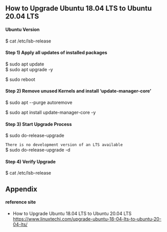 ## How to Upgrade Ubuntu 18.04 LTS to Ubuntu 20.04 LTS

#### Ubuntu Version
$ cat /etc/lsb-release

#### Step 1) Apply all updates of installed packages
$ sudo apt update  
$ sudo apt upgrade -y  

$ sudo reboot  

#### Step 2) Remove unused Kernels and install ‘update-manager-core’
$ sudo apt --purge autoremove  

$ sudo apt install update-manager-core -y  

#### Step 3) Start Upgrade Process
$ sudo do-release-upgrade  

`There is no development version of an LTS available`  
$ sudo do-release-upgrade -d  

#### Step 4) Verify Upgrade
$ cat /etc/lsb-release  


## Appendix

#### reference site

+ How to Upgrade Ubuntu 18.04 LTS to Ubuntu 20.04 LTS  
https://www.linuxtechi.com/upgrade-ubuntu-18-04-lts-to-ubuntu-20-04-lts/  







